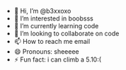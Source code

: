 - 👋 Hi, I’m @b3xxoxo
- 👀 I’m interested in boobsss
- 🌱 I’m currently learning code
- 💞️ I’m looking to collaborate on code
- 📫 How to reach me email
- 😄 Pronouns: sheeeee
- ⚡ Fun fact: i can climb a 5.10:(

<!---
b3xxoxo/b3xxoxo is a ✨ special ✨ repository because its `README.md` (this file) appears on your GitHub profile.
You can click the Preview link to take a look at your changes.
--->
